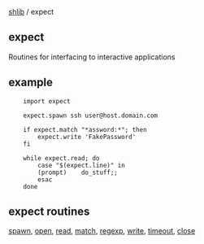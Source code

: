 [shlib][] / expect

expect
------

Routines for interfacing to interactive applications

## example ##

```
	import expect

	expect.spawn ssh user@host.domain.com

	if expect.match "*assword:*"; then
		expect.write 'FakePassword'
	fi

	while expect.read; do
		case "$(expect.line)" in
		(prompt)	do_stuff;;
		esac
	done
```

## expect routines ##

  [spawn][], [open][], [read][], [match][], [regexp][], [write][], [timeout][], [close][]

[spawn]: spawn.md
[open]: open.md
[read]: read.md
[match]: match.md
[regexp]: regexp.md
[write]: write.md
[timeout]: timeout.md
[close]: close.md

[core]: ../doc/__index__.md "core"
[expect]: ../expect/__index__.md "expect"
[math]: ../math/__index__.md "math"
[string]: ../string/__index__.md "string"
[system]: ../system/__index__.md "system"
[experimental]: ../experimental/__index__.md "experimental"
[shlib]: http://github.com/major0/shlib "shlib"
